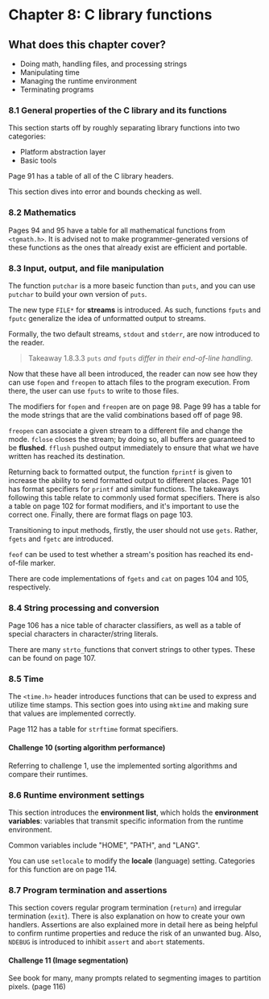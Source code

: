 # Chapter 8: C library functions

## What does this chapter cover?

- Doing math, handling files, and processing strings
- Manipulating time
- Managing the runtime environment
- Terminating programs

### 8.1 General properties of the C library and its functions

This section starts off by roughly separating library functions into two categories:

- Platform abstraction layer
- Basic tools

Page 91 has a table of all of the C library headers.

This section dives into error and bounds checking as well.

### 8.2 Mathematics

Pages 94 and 95 have a table for all mathematical functions from `<tgmath.h>`. It is advised not to make programmer-generated versions of these functions as the ones that already exist are efficient and portable.

### 8.3 Input, output, and file manipulation

The function `putchar` is a more baseic function than `puts`, and you can use `putchar` to build your own version of `puts`.

The new type `FILE*` for **streams** is introduced. As such, functions `fputs` and `fputc` generalize the idea of unformatted output to streams.

Formally, the two default streams, `stdout` and `stderr`, are now introduced to the reader.

> Takeaway 1.8.3.3  `puts` *and* `fputs` *differ in their end-of-line handling*.

Now that these have all been introduced, the reader can now see how they can use `fopen` and `freopen` to attach files to the program execution. From there, the user can use `fputs` to write to those files.

The modifiers for `fopen` and `freopen` are on page 98. Page 99 has a table for the mode strings that are the valid combinations based off of page 98.

`freopen` can associate a given stream to a different file and change the mode. `fclose` closes the stream; by doing so, all buffers are guaranteed to be **flushed**. `fflush` pushed output immediately to ensure that what we have written has reached its destination.

Returning back to formatted output, the function `fprintf` is given to increase the ability to send formatted output to different places. Page 101 has format specifiers for `printf` and similar functions. The takeaways following this table relate to commonly used format specifiers. There is also a table on page 102 for format modifiers, and it's important to use the correct one. Finally, there are format flags on page 103.

Transitioning to input methods, firstly, the user should not use `gets`. Rather, `fgets` and `fgetc` are introduced.

`feof` can be used to test whether a stream's position has reached its end-of-file marker.

There are code implementations of `fgets` and `cat` on pages 104 and 105, respectively.

### 8.4 String processing and conversion

Page 106 has a nice table of character classifiers, as well as a table of special characters in character/string literals.

There are many `strto_`functions that convert strings to other types. These can be found on page 107.

### 8.5 Time

The `<time.h>` header introduces functions that can be used to express and utilize time stamps. This section goes into using `mktime` and making sure that values are implemented correctly.

Page 112 has a table for `strftime` format specifiers.

#### Challenge 10 (sorting algorithm performance)

Referring to challenge 1, use the implemented sorting algorithms and compare their runtimes.

### 8.6 Runtime environment settings

This section introduces the **environment list**, which holds the **environment variables**: variables that transmit specific information from the runtime environment.

Common variables include "HOME", "PATH", and "LANG".

You can use `setlocale` to modify the **locale** (language) setting. Categories for this function are on page 114.

### 8.7 Program termination and assertions

This section covers regular program termination (`return`) and irregular termination (`exit`). There is also explanation on how to create your own handlers. Assertions are also explained more in detail here as being helpful to confirm runtime properties and reduce the risk of an unwanted bug. Also, `NDEBUG` is introduced to inhibit `assert` and `abort` statements.

#### Challenge 11 (Image segmentation)

See book for many, many prompts related to segmenting images to partition pixels. (page 116)
